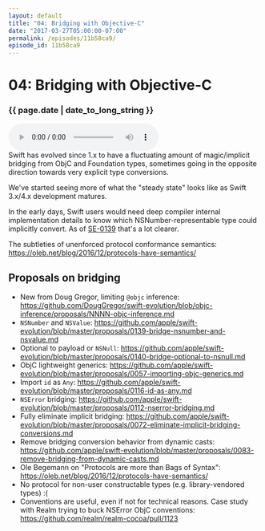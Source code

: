 ```yaml
---
layout: default
title: "04: Bridging with Objective-C"
date: "2017-03-27T05:00:00-07:00"
permalink: /episodes/11b58ca9/
episode_id: 11b58ca9
---
```


# 04: Bridging with Objective-C

### {{ page.date | date_to_long_string }}

<audio controls><source src="/audio/11b58ca9.mp3" type="audio/mpeg"></audio>
<br/>
Swift has evolved since 1.x to have a fluctuating amount of magic/implicit bridging from ObjC and Foundation types, sometimes going in the opposite direction towards very explicit type conversions.

We've started seeing more of what the "steady state" looks like as Swift 3.x/4.x development matures.

In the early days, Swift users would need deep compiler internal implementation details to know which NSNumber-representable type could implicitly convert. As of [SE-0139](https://github.com/apple/swift-evolution/blob/master/proposals/0139-bridge-nsnumber-and-nsvalue.md) that's a lot clearer.

The subtleties of unenforced protocol conformance semantics: https://oleb.net/blog/2016/12/protocols-have-semantics/

## Proposals on bridging

- New from Doug Gregor, limiting `@objc` inference: https://github.com/DougGregor/swift-evolution/blob/objc-inference/proposals/NNNN-objc-inference.md
- `NSNumber` and `NSValue`: https://github.com/apple/swift-evolution/blob/master/proposals/0139-bridge-nsnumber-and-nsvalue.md
- Optional to payload or `NSNull`: https://github.com/apple/swift-evolution/blob/master/proposals/0140-bridge-optional-to-nsnull.md
- ObjC lightweight generics: https://github.com/apple/swift-evolution/blob/master/proposals/0057-importing-objc-generics.md
- Import `id` as `Any`: https://github.com/apple/swift-evolution/blob/master/proposals/0116-id-as-any.md
- `NSError` bridging: https://github.com/apple/swift-evolution/blob/master/proposals/0112-nserror-bridging.md
- Fully eliminate implicit bridging: https://github.com/apple/swift-evolution/blob/master/proposals/0072-eliminate-implicit-bridging-conversions.md
- Remove bridging conversion behavior from dynamic casts: https://github.com/apple/swift-evolution/blob/master/proposals/0083-remove-bridging-from-dynamic-casts.md
- Ole Begemann on "Protocols are more than Bags of Syntax": https://oleb.net/blog/2016/12/protocols-have-semantics/
- No protocol for non-user constructable types (e.g. library-vendored types) :(
- Conventions are useful, even if not for technical reasons. Case study with Realm trying to buck NSError ObjC conventions: https://github.com/realm/realm-cocoa/pull/1123
